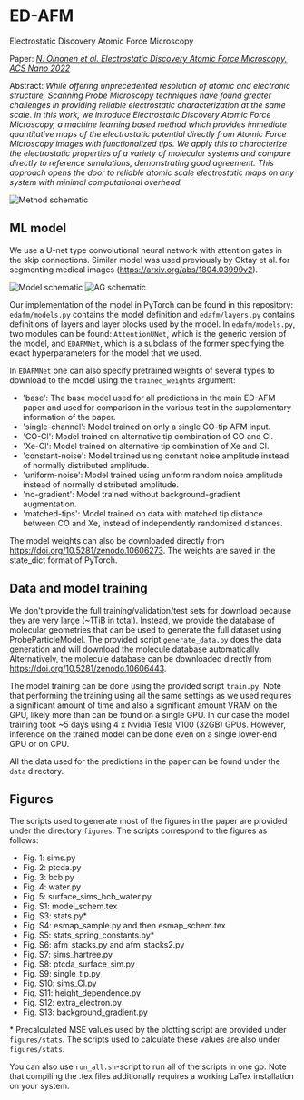# ED-AFM
Electrostatic Discovery Atomic Force Microscopy

Paper: [*N. Oinonen et al. Electrostatic Discovery Atomic Force Microscopy, ACS Nano 2022*](https://pubs.acs.org/doi/10.1021/acsnano.1c06840)

Abstract:
_While offering unprecedented resolution of atomic and electronic structure, Scanning Probe Microscopy techniques have found greater challenges in providing reliable electrostatic characterization at the same scale. In this work, we introduce Electrostatic Discovery Atomic Force Microscopy, a machine learning based method which provides immediate quantitative maps of the electrostatic potential directly from Atomic Force Microscopy images with functionalized tips. We apply this to characterize the electrostatic properties of a variety of molecular systems and compare directly to reference simulations, demonstrating good agreement. This approach opens the door to reliable atomic scale electrostatic maps on any system with minimal computational overhead._

![Method schematic](/figures/method_schem.png)

## ML model

We use a U-net type convolutional neural network with attention gates in the skip connections. Similar model was used previously by Oktay et al. for segmenting medical images (https://arxiv.org/abs/1804.03999v2).

![Model schematic](/figures/model_schem.png)
![AG schematic](/figures/AG_schem.png)

Our implementation of the model in PyTorch can be found in this repository: `edafm/models.py` contains the model definition and `edafm/layers.py` contains definitions of layers and layer blocks used by the model. In `edafm/models.py`, two modules can be found: `AttentionUNet`, which is the generic version of the model, and `EDAFMNet`, which is a subclass of the former specifying the exact hyperparameters for the model that we used.

In `EDAFMNet` one can also specify pretrained weights of several types to download to the model using the `trained_weights` argument:

 - 'base': The base model used for all predictions in the main ED-AFM paper and used for comparison in the various test in the supplementary information of the paper.
 - 'single-channel': Model trained on only a single CO-tip AFM input.
 - 'CO-Cl': Model trained on alternative tip combination of CO and Cl.
 - 'Xe-Cl': Model trained on alternative tip combination of Xe and Cl.
 - 'constant-noise': Model trained using constant noise amplitude instead of normally distributed amplitude.
 - 'uniform-noise': Model trained using uniform random noise amplitude instead of normally distributed amplitude.
 - 'no-gradient': Model trained without background-gradient augmentation.
 - 'matched-tips': Model trained on data with matched tip distance between CO and Xe, instead of independently randomized distances.

The model weights can also be downloaded directly from https://doi.org/10.5281/zenodo.10606273. The weights are saved in the state_dict format of PyTorch.

## Data and model training

We don't provide the full training/validation/test sets for download because they are very large (~1TiB in total). Instead, we provide the database of molecular geometries that can be used to generate the full dataset using ProbeParticleModel. The provided script `generate_data.py` does the data generation and will download the molecule database automatically. Alternatively, the molecule database can be downloaded directly from https://doi.org/10.5281/zenodo.10606443.

The model training can be done using the provided script `train.py`. Note that performing the training using all the same settings as we used requires a significant amount of time and also a significant amount VRAM on the GPU, likely more than can be found on a single GPU. In our case the model training took ~5 days using 4 x Nvidia Tesla V100 (32GB) GPUs. However, inference on the trained model can be done even on a single lower-end GPU or on CPU.

All the data used for the predictions in the paper can be found under the `data` directory.

## Figures

The scripts used to generate most of the figures in the paper are provided under the directory `figures`. The scripts correspond to the figures as follows:

 - Fig. 1: sims.py
 - Fig. 2: ptcda.py
 - Fig. 3: bcb.py
 - Fig. 4: water.py
 - Fig. 5: surface_sims_bcb_water.py
 - Fig. S1: model_schem.tex
 - Fig. S3: stats.py\*
 - Fig. S4: esmap_sample.py and then esmap_schem.tex
 - Fig. S5: stats_spring_constants.py\*
 - Fig. S6: afm_stacks.py and afm_stacks2.py
 - Fig. S7: sims_hartree.py
 - Fig. S8: ptcda_surface_sim.py
 - Fig. S9: single_tip.py
 - Fig. S10: sims_Cl.py
 - Fig. S11: height_dependence.py
 - Fig. S12: extra_electron.py
 - Fig. S13: background_gradient.py

\* Precalculated MSE values used by the plotting script are provided under `figures/stats`. The scripts used to calculate these values are also under `figures/stats`.

You can also use `run_all.sh`-script to run all of the scripts in one go. Note that compiling the .tex files additionally requires a working LaTex installation on your system.
